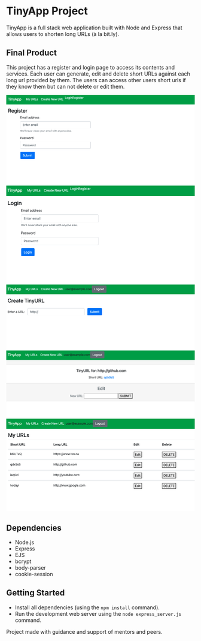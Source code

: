 # TinyApp Project

TinyApp is a full stack web application built with Node and Express that allows users to shorten long URLs (à la bit.ly).

## Final Product

This project has a register and login page to access its contents and services. Each user can generate, edit and delete short URLs against each long url provided by them. The users can access other users short urls if they know them but can not delete or edit them.

!["Register User Page"](https://github.com/Arvind82chd/tinyapp/blob/master/Docs/Register-user.png)
!["User Login Page"](https://github.com/Arvind82chd/tinyapp/blob/master/Docs/User-Login.png)
!["Creating New URL Page"](https://github.com/Arvind82chd/tinyapp/blob/master/Docs/New-urls.png)
!["Editing existing URL Page"](https://github.com/Arvind82chd/tinyapp/blob/master/Docs/Edit-urls.png)
!["URLs Page"](https://github.com/Arvind82chd/tinyapp/blob/master/Docs/URLs.png)

## Dependencies

- Node.js
- Express
- EJS
- bcrypt
- body-parser
- cookie-session

## Getting Started

- Install all dependencies (using the `npm install` command).
- Run the development web server using the `node express_server.js` command.

Project made with guidance and support of mentors and peers. 